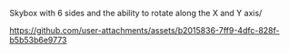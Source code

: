 Skybox with 6 sides and the ability to rotate along the X and Y axis/


https://github.com/user-attachments/assets/b2015836-7ff9-4dfc-828f-b5b53b6e9773

